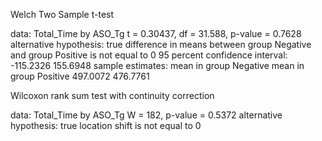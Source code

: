 Welch Two Sample t-test

data:  Total_Time by ASO_Tg
t = 0.30437, df = 31.588, p-value = 0.7628
alternative hypothesis: true difference in means between group Negative 
and group Positive is not equal to 0
95 percent confidence interval:
 -115.2326  155.6948
sample estimates:
mean in group Negative mean in group Positive 
              497.0072               476.7761

Wilcoxon rank sum test with continuity correction

data:  Total_Time by ASO_Tg
W = 182, p-value = 0.5372
alternative hypothesis: true location shift is not equal to 0
